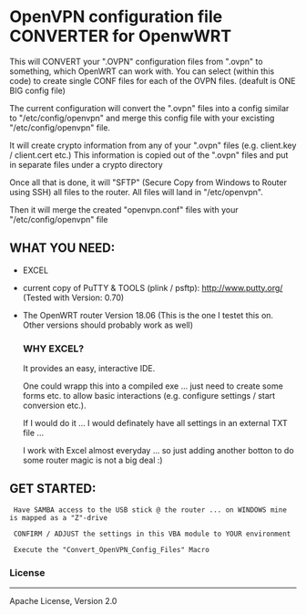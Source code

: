#  OpenVPN configuration file CONVERTER for OpenwWRT

 This will CONVERT your ".OVPN" configuration files from "<vpn config file>.ovpn" to something, which
 OpenWRT can work with. You can select (within this code) to create single CONF files for each of the OVPN files. (deafult is ONE BIG config file)

 The current configuration will convert the ".ovpn" files into a config similar to "/etc/config/openvpn" and merge this config file with your excisting "/etc/config/openvpn" file.
 
 It will create crypto information from any of your ".ovpn" files (e.g. client.key / client.cert etc.) This information is copied out of the ".ovpn" files and put in separate files under a crypto directory

 Once all that is done, it will "SFTP" (Secure Copy from Windows to Router using SSH) all files to the router. All files will land in "/etc/openvpn".
 
 Then it will merge the created "openvpn.conf" files with your "/etc/config/openvpn" file

 ## WHAT YOU NEED:

 - EXCEL
 - current copy of PuTTY & TOOLS (plink / psftp): http://www.putty.org/ (Tested with Version: 0.70)
 - The OpenWRT router Version 18.06 (This is the one I testet this on. Other versions should probably work as well)

    ### WHY EXCEL? 
    It provides an easy, interactive IDE. 
    
    One could wrapp this into a compiled exe ... just need to create  some forms etc. to allow basic interactions (e.g. configure settings / start conversion etc.).
 
     If I would do it ... I would definately have all settings in an external TXT file ... 
     
     I work with Excel almost everyday ... so just adding another botton to do some router magic is not a big deal :)

## GET STARTED:

     Have SAMBA access to the USB stick @ the router ... on WINDOWS mine is mapped as a "Z"-drive
    
     CONFIRM / ADJUST the settings in this VBA module to YOUR environment
    
     Execute the "Convert_OpenVPN_Config_Files" Macro

### License
----

Apache License, Version 2.0
